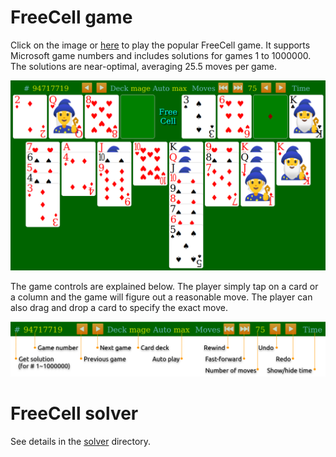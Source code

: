 # FreeCell game

Click on the image or [here](https://macroxue.github.io/freecell/game/freecell.html) to
play the popular FreeCell game. It supports Microsoft game numbers and includes solutions
for games 1 to 1000000. The solutions are near-optimal, averaging 25.5 moves per game.

[![Screenshot](https://github.com/macroxue/freecell/blob/master/game/screenshot.png)](https://macroxue.github.io/freecell/game/freecell.html)

The game controls are explained below. The player simply tap on a card or a column and
the game will figure out a reasonable move. The player can also drag and drop a card to
specify the exact move.

![Menu-Bar](https://github.com/macroxue/freecell/blob/master/game/menu-bar.png)

# FreeCell solver

See details in the [solver](https://github.com/macroxue/freecell/blob/master/solver) directory.
